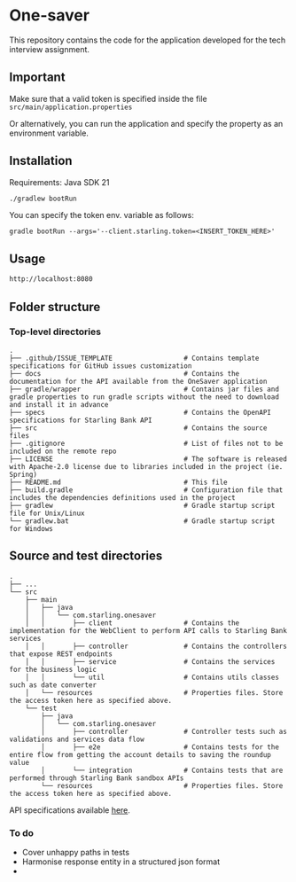 # One-saver

This repository contains the code for the application developed for the tech interview assignment.

## Important
Make sure that a valid token is specified inside the file ``src/main/application.properties``

Or alternatively, you can run the application and specify the property as an environment variable.

## Installation

Requirements:
Java SDK 21

```bash
./gradlew bootRun
```
You can specify the token env. variable as follows:

```gradle bootRun --args='--client.starling.token=<INSERT_TOKEN_HERE>'```

## Usage

```bash
http://localhost:8080
```

## Folder structure

### Top-level directories
    .
    ├── .github/ISSUE_TEMPLATE                  # Contains template specifications for GitHub issues customization
    ├── docs                                    # Contains the documentation for the API available from the OneSaver application
    ├── gradle/wrapper                          # Contains jar files and gradle properties to run gradle scripts without the need to download and install it in advance
    ├── specs                                   # Contains the OpenAPI specifications for Starling Bank API
    ├── src                                     # Contains the source files
    ├── .gitignore                              # List of files not to be included on the remote repo
    ├── LICENSE                                 # The software is released with Apache-2.0 license due to libraries included in the project (ie. Spring)
    ├── README.md                               # This file
    ├── build.gradle                            # Configuration file that includes the dependencies definitions used in the project
    ├── gradlew                                 # Gradle startup script file for Unix/Linux
    └── gradlew.bat                             # Gradle startup script for Windows


## Source and test directories
    .
    ├── ...
    └── src
        ├── main
        │   ├── java
        │   │   └── com.starling.onesaver
        │   │       ├── client                  # Contains the implementation for the WebClient to perform API calls to Starling Bank services
        │   │       ├── controller              # Contains the controllers that expose REST endpoints
        │   │       ├── service                 # Contains the services for the business logic
        │   │       └── util                    # Contains utils classes such as date converter
        │   └── resources                       # Properties files. Store the access token here as specified above.
        └── test
            ├── java
            │   └── com.starling.onesaver
            │       ├── controller              # Controller tests such as validations and services data flow
            │       ├── e2e                     # Contains tests for the entire flow from getting the account details to saving the roundup value
            │       └── integration             # Contains tests that are performed through Starling Bank sandbox APIs
            └── resources                       # Properties files. Store the access token here as specified above.

API specifications available [here](./docs/api.md).

### To do
- Cover unhappy paths in tests
- Harmonise response entity in a structured json format
- 